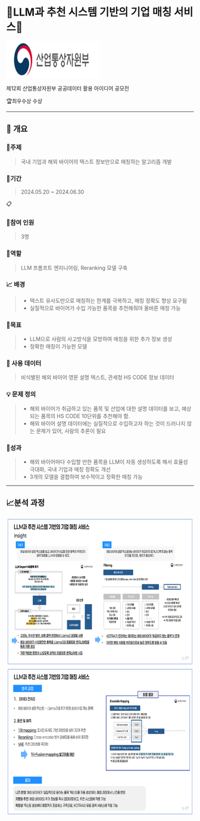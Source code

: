 # :office:LLM과 추천 시스템 기반의 기업 매칭 서비스:office:

<img src="./tri-fusion_images/산업통상자원부 로고.jpg" width="250" height="100"/>

제12회 산업통상자원부 공공데이터 활용 아이디어 공모전

:trophy:최우수상 수상

----------------------

## :book: 개요

### :dart:주제

> 국내 기업과 해외 바이어의 텍스트 정보만으로 매칭하는 알고리즘 개발



### :calendar:기간
> 2024.05.20 ~ 2024.06.30

:clipboard:

### :busts_in_silhouette:참여 인원
> 3명

### :memo:역할
> LLM 프롬프트 엔지니어링, Reranking 모델 구축


### :chart_with_upwards_trend: 배경
> - 텍스트 유사도만으로 매칭하는 한계를 극복하고, 매칭 정확도 향상 요구됨
> - 실질적으로 바이어가 수입 가능한 품목을 추천해줘야 올바른 매칭 가능


### :triangular_flag_on_post:목표

> - LLM으로 사람의 사고방식을 모방하여 매칭을 위한 추가 정보 생성
> - 정확한 매칭이 가능한 모델


### :open_file_folder: 사용 데이터
> 비식별된 해외 바이어 영문 설명 텍스트, 관세청 HS CODE 정보 데이터

### :bulb: 문제 정의
> - 해외 바이어가 취급하고 있는 품목 및 산업에 대한 설명 데이터를 보고, 예상되는 품목의 HS CODE 10단위를 추천해야 함.
> - 해외 바이어 설명 데이터에는 실질적으로 수입하고자 하는 것이 드러나지 않는 문제가 있어, 사람의 추론이 필요

### :crown:성과
> - 해외 바이어마다 수입할 만한 품목을 LLM이 자동 생성하도록 해서 효율성 극대화, 국내 기업과 매칭 정확도 개선
> - 3개의 모델을 결합하여 보수적이고 정확한 매칭 가능



---------

## :chart_with_upwards_trend:분석 과정

<img src="./tri-fusion_images/취업 포트폴리오 최종_12.png" width="800" height="400"/>

<img src="./tri-fusion_images/취업 포트폴리오 최종_13.png" width="800" height="400"/>

